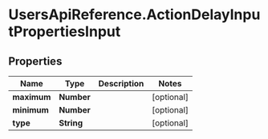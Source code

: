 # UsersApiReference.ActionDelayInputPropertiesInput

## Properties

Name | Type | Description | Notes
------------ | ------------- | ------------- | -------------
**maximum** | **Number** |  | [optional] 
**minimum** | **Number** |  | [optional] 
**type** | **String** |  | [optional] 



